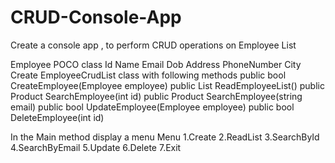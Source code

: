 # CRUD-Console-App
Create a console app , to perform CRUD operations on Employee List

Employee POCO class
Id
Name
Email
Dob
Address
PhoneNumber
City
Create EmployeeCrudList class with following methods
public bool CreateEmployee(Employee employee)
public List<Product> ReadEmployeeList()
public Product SearchEmployee(int id)
public Product SearchEmployee(string email)
public bool UpdateEmployee(Employee employee)
public bool DeleteEmployee(int id)
 
 
In the Main method display a menu
Menu
1.Create
2.ReadList
3.SearchById
4.SearchByEmail
5.Update
6.Delete
7.Exit
